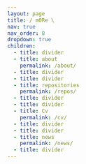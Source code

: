 ```yaml
---
layout: page
title: / m0Re \
nav: true
nav_order: 8
dropdown: true
children:
  - title: divider
  - title: about
    permalink: /about/
  - title: divider
  - title: divider
  - title: repositories
    permalink: /repos/
  - title: divider
  - title: divider
  - title: Cv
    permalink: /cv/
  - title: divider
  - title: divider
  - title: news
    permalink: /news/
  - title: divider
---
```

